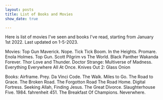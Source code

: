 ```yaml
---
layout: posts
title: List of Books and Movies
show_date: true

---
```

Here is  list of movies I've seen and books I've read, starting from January 1st 2022. 
Last updated on 1-5-2023.

Movies:
Top Gun Maverick.
Nope.
Tick Tick Boom.
In the Heights.
Promare.
Enola Holmes.
Top Gun.
Scott Pilgrim vs The World.
Black Panther Wakanda Forever.
Thor Love and Thunder.
Doctor Strange: Multiverse of Madness.
Everything Everywhere All At Once.
Knives Out 2: Glass Onion

Books:
Airframe.
Prey.
Da Vinci Code.
The Walk.
Miles to Go.
The Road to Grace.
The Broken Road.
The Forgotton Road
The Road Home.
Digital Fortress.
Seeking Allah, Finding Jesus.
The Great Divorce.
Slaughterhouse Five.
1984.
fahrenheit 451.
The Breakfast Of Champions.
Neverwhere.

